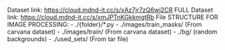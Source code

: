 Dataset link: https://cloud.mdnd-it.cc/s/xAz7jr7zQ6wj2CR
FULL Dataset link: https://cloud.mdnd-it.cc/s/xmJPTnKGkkmgtRb
File STRUCTURE FOR IMAGE PROCESSING:
    - ./{folder}/*.py
    - ./images/train_masks/ (From carvana dataset)
    - ./images/train/ (From carvana dataset)
    - ./bg/ (random backgrounds)
    - ./used_sets/ (From tar file)
